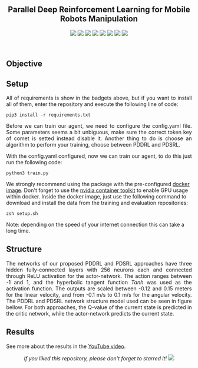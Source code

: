 <h2 align="center">Parallel Deep Reinforcement Learning for Mobile Robots Manipulation</h2>

<p align="center">
  <img src="https://img.shields.io/badge/ROS-NoeticNinjemys-yellow"/>
  <img src="https://img.shields.io/badge/PyTorch-v1.9.0-blue"/>
  <img src="https://img.shields.io/badge/Torchvision-v0.8.1-blue"/>
  <img src="https://img.shields.io/badge/OpenCV-v4.4.0.46-blue"/>
  <img src="https://img.shields.io/badge/Pillow-v7.2.0-blue"/>
  <img src="https://img.shields.io/badge/Matplotlib-v3.3.3-blue"/>
  <img src="https://img.shields.io/badge/Pandas-v1.1.4-blue"/>
  <img src="https://img.shields.io/badge/Numpy-v1.19.2-blue"/>
</p>
<br/>

## Objective
<p align="justify"> 
  <a></a>  
</p>
  

## Setup
<p align="justify"> 
 <a>All of requirements is show in the badgets above, but if you want to install all of them, enter the repository and execute the following line of code:</a>
</p>

```shell
pip3 install -r requirements.txt
```

<p align="justify"> 
 <a>Before we can train our agent, we need to configure the config.yaml file. Some parameters seems a bit unbiguous, make sure the correct token key of comet is setted instead disable it. Another thing to do is choose an algorithm to perform your training, choose between PDDRL and PDSRL. </a>
</p>

<p align="justify"> 
 <a>With the config.yaml configured, now we can train our agent, to do this just run the following code:</a>
</p>

```shell
python3 train.py
```

We strongly recommend using the package with the pre-configured <a href="https://github.com/victorkich/Parallel-Turtle-DRL/pkgs/container/ros">docker image</a>. Don't forget to use the <a href="https://docs.nvidia.com/datacenter/cloud-native/container-toolkit/install-guide.html#docker">nvidia container toolkit</a>  to enable GPU usage within docker. 
Inside the docker image, just use the following command to download and install the data from the training and evaluation repositories: 

```shell
zsh setup.sh
```

Note: depending on the speed of your internet connection this can take a long time. 

## Structure
<p align="justify"> 
  The networks of our proposed PDDRL and PDSRL approaches have three hidden fully-connected layers with 256 neurons each and connected through ReLU activation for the actor-network. The action ranges between -1 and 1, and the hyperbolic tangent function <em>Tanh</em> was used as the activation function. The outputs are scaled between -0.12 and 0.15 meters for the linear velocity, and from -0.1 m/s to 0.1 m/s for the angular velocity. The PDDRL and PDSRL network structure model used can be seen in figure bellow. For both approaches, the Q-value of the current state is predicted in the critic network, while the actor-network predicts the current state. 
</p>

<p align="center"> 
</p>

## Results

<p align="center"> 
</p>

See more about the results in the [YouTube video]().

<p align="center"> 
  <i>If you liked this repository, please don't forget to starred it!</i>
  <img src="https://img.shields.io/github/stars/butia-bots/Parallel-Manipulation-DRL?style=social"/>
</p>

